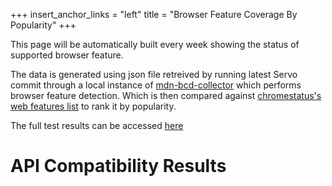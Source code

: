 +++
insert_anchor_links = "left"
title = "Browser Feature Coverage By Popularity"
+++

This page will be automatically built every week showing the status of supported browser feature.

The data is generated using json file retreived by running latest Servo commit through a local instance of [mdn-bcd-collector](https://mdn-bcd-collector.gooborg.com/) which performs browser feature detection. Which is then compared against [chromestatus's web features list](https://chromestatus.com/metrics/webfeature/popularity) to rank it by popularity.

The full test results can be accessed [here](@/metrics/browser-feature-full.md)

# API Compatibility Results

